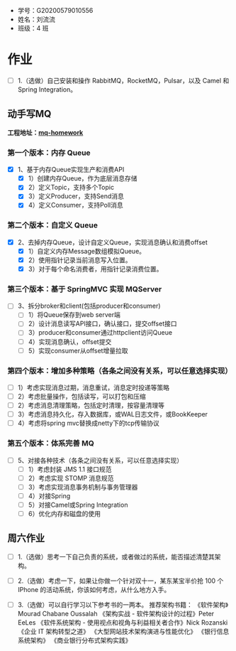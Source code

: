 - 学号：G20200579010556
- 姓名：刘流流
- 班级：4 班

# 作业

- [ ] 1.（选做）自己安装和操作 RabbitMQ，RocketMQ，Pulsar，以及 Camel 和 Spring Integration。

## 动手写MQ

**工程地址：[mq-homework](https://github.com/Pismery/JAVA-000/tree/main/homework/mq-homework)**

### 第一个版本：内存 Queue
- [x] 1、基于内存Queue实现生产和消费API
    - [x] 1）创建内存Queue，作为底层消息存储
    - [x] 2）定义Topic，支持多个Topic
    - [x] 3）定义Producer，支持Send消息
    - [x] 4）定义Consumer，支持Poll消息

### 第二个版本：自定义 Queue
- [x] 2、去掉内存Queue，设计自定义Queue，实现消息确认和消费offset
    - [x] 1）自定义内存Message数组模拟Queue。
    - [x] 2）使用指针记录当前消息写入位置。
    - [x] 3）对于每个命名消费者，用指针记录消费位置。

### 第三个版本：基于 SpringMVC 实现 MQServer
- [ ] 3、拆分broker和client(包括producer和consumer)
    - [ ] 1）将Queue保存到web server端
    - [ ] 2）设计消息读写API接口，确认接口，提交offset接口
    - [ ] 3）producer和consumer通过httpclient访问Queue
    - [ ] 4）实现消息确认，offset提交
    - [ ] 5）实现consumer从offset增量拉取

### 第四个版本：增加多种策略（各条之间没有关系，可以任意选择实现）
- [ ] 1）考虑实现消息过期，消息重试，消息定时投递等策略
- [ ] 2）考虑批量操作，包括读写，可以打包和压缩
- [ ] 2）考虑消息清理策略，包括定时清理，按容量清理等
- [ ] 3）考虑消息持久化，存入数据库，或WAL日志文件，或BookKeeper
- [ ] 4）考虑将spring mvc替换成netty下的tcp传输协议

### 第五个版本：体系完善 MQ
- [ ] 5、对接各种技术（各条之间没有关系，可以任意选择实现）
    - [ ] 1）考虑封装 JMS 1.1 接口规范
    - [ ] 2）考虑实现 STOMP 消息规范
    - [ ] 3）考虑实现消息事务机制与事务管理器
    - [ ] 4）对接Spring
    - [ ] 5）对接Camel或Spring Integration
    - [ ] 6）优化内存和磁盘的使用

## 周六作业

- [ ] 1.（选做）思考一下自己负责的系统，或者做过的系统，能否描述清楚其架构。

- [ ] 2.（选做）考虑一下，如果让你做一个针对双十一，某东某宝半价抢 100 个 IPhone 的活动系统，你该如何考虑，从什么地方入手。

- [ ] 3.（选做）可以自行学习以下参考书的一两本。
  推荐架构书籍：
  《软件架构》Mourad Chabane Oussalah
  《架构实战 - 软件架构设计的过程》Peter EeLes
  《软件系统架构 - 使用视点和视角与利益相关者合作》Nick Rozanski
  《企业 IT 架构转型之道》
  《大型网站技术架构演进与性能优化》
  《银行信息系统架构》
  《商业银行分布式架构实践》